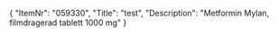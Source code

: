 {
  "ItemNr": "059330",
  "Title": "test",
  "Description": "Metformin Mylan, filmdragerad tablett 1000 mg"
}